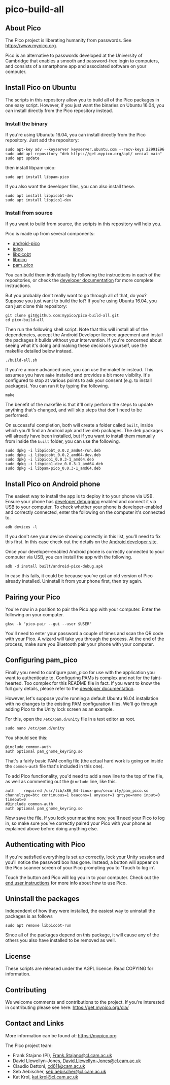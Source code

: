# pico-build-all

## About Pico

The Pico project is liberating humanity from passwords. See https://www.mypico.org.

Pico is an alternative to passwords developed at the University of Cambridge that enables a smooth and password-free login to computers, and consists of a smartphone app and associated software on your computer.

## Install Pico on Ubuntu

The scripts in this repository allow you to build all of the Pico packages in one easy script. However, if you just want the binaries on Ubuntu 16.04, you can install directly from the Pico repository instead.

### Install the binary

If you're using Ubunutu 16.04, you can install directly from the Pico repository. Just add the repository:
```
sudo apt-key adv --keyserver keyserver.ubuntu.com --recv-keys 22991E96
sudo add-apt-repository "deb https://get.mypico.org/apt/ xenial main"
sudo apt update
```

then install libpam-pico:
```
sudo apt install libpam-pico
```

If you also want the developer files, you can also install these.
```
sudo apt install libpicobt-dev
sudo apt install libpico1-dev
```

### Install from source

If you want to build from source, the scripts in this repository will help you.

Pico is made up from several components:

- [android-pico](https://github.com/mypico/android-pico)
- [jpico](https://github.com/mypico/jpico)
- [libpicobt](https://github.com/mypico/libpicobt)
- [libpico](https://github.com/mypico/libpico)
- [pam_pico](https://github.com/mypico/pam_pico)

You can build them individually by following the instructions in each of the repositories, or check the [developer documentation](https://docs.mypico.org/developer/) for more complete instructions.

But you probably don't really want to go through all of that, do you? Suppose you just want to build the lot? If you're using Ubuntu 16.04, you can just clone this repository:
```
git clone git@github.com:mypico/pico-build-all.git
cd pico-build-all
```
Then run the following shell script. Note that this will install all of the dependencies, accept the Android Developer licence agreement and install the packages it builds without your intervention. If you're concerned about seeing what it's doing and making these decisions yourself, use the makefile detailed below instead.

```
./build-all.sh
```

If you're a more advanced user, you can use the makefile instead. This assumes you have `make` installed and provides a bit more visibilty. It's configured to stop at various points to ask your consent (e.g. to install packages). You can run it by typing the following.

```
make
```

The benefit of the makefile is that it'll only perform the steps to update anything that's changed, and will skip steps that don't need to be performed.

On successful completion, both will create a folder called `built`, inside which you'll find an Android apk and five deb packages. The deb packages will already have been installed, but if you want to install them manually from inside the `built` folder, you can use the following.
```
sudo dpkg -i libpicobt_0.0.2_amd64-run.deb
sudo dpkg -i libpicobt_0.0.2_amd64-dev.deb
sudo dpkg -i libpico1_0.0.3-1_amd64.deb
sudo dpkg -i libpico1-dev_0.0.3-1_amd64.deb
sudo dpkg -i libpam-pico_0.0.3-1_amd64.deb
```

## Install Pico on Android phone

The easiest way to install the app is to deploy it to your phone via USB. Ensure your phone has [developer debugging](https://www.kingoapp.com/root-tutorials/how-to-enable-usb-debugging-mode-on-android.htm) enabled and connect it via USB to your computer. To check whether your phone is developer-enabled and correctly connected, enter the following on the computer it's connected to. 

```
adb devices -l
```

If you don't see your device showing correctly in this list, you'll need to fix this first. In this case check out the details on the [Android developer site](https://developer.android.com/studio/command-line/adb.html).

Once your developer-enabled Android phone is correctly connected to your computer via USB, you can install the app with the following.
```
adb -d install built/android-pico-debug.apk
```

In case this fails, it could be because you've got an old version of Pico already installed. Uninstall it from your phone first, then try again.

## Pairing your Pico

You're now in a position to pair the Pico app with your computer. Enter the following on your computer.

```
gksu -k "pico-pair --gui --user $USER"
```

You'll need to enter your password a couple of times and scan the QR code with your Pico. A wizard will take you through the process. At the end of the process, make sure you Bluetooth pair your phone with your computer.

## Configuring pam_pico

Finally you need to configure pam_pico for use with the application you want to authenticate to. Configuring PAMs is complex and not for the faint-hearted. Too complex for this README file in fact. If you want to know the full gory details, please refer to the [developer documentation](https://docs.mypico.org/developer/pam_pico/#configure).

However, let's suppose you're running a default Ubuntu 16.04 installation with no changes to the existing PAM configuration files. We'll go through adding Pico to the Unity lock screen as an example.

For this, open the `/etc/pam.d/unity` file in a text editor as root.

```
sudo nano /etc/pam.d/unity
```

You should see this:

```
@include common-auth
auth optional pam_gnome_keyring.so
```

That's a fairly basic PAM config file (the actual hard work is going on inside the `common-auth` file that's included in this one).

To add Pico functionality, you'd need to add a new line to the top of the file, as well as commenting out the `@include` line, like this.

```
auth    required /usr/lib/x86_64-linux-gnu/security/pam_pico.so channeltype=btc continuous=1 beacons=1 anyuser=1 qrtype=none input=0 timeout=0
#@include common-auth
auth optional pam_gnome_keyring.so
```

Now save the file. If you lock your machine now, you'll need your Pico to log in, so make sure you've correctly paired your Pico with your phone as explained above before doing anything else.

## Authenticating with Pico

If you're satisfied everything is set up correctly, lock your Unity session and you'll notice the password box has gone. Instead, a button will appear on the Pico scanner screen of your Pico prompting you to 'Touch to log in'.

Touch the button and Pico will log you in to your computer. Check out the [end user instructions](https://get.mypico.org/linux/#use-pico) for more info about how to use Pico.

## Uninstall the packages

Independent of how they were installed, the easiest way to uninstall the packages is as follows
```
sudo apt remove libpicobt-run
```
Since all of the packages depend on this package, it will cause any of the others you also have installed to be removed as well.

## License

These scripts are released under the AGPL licence. Read COPYING for information.

## Contributing

We welcome comments and contributions to the project. If you're interested in contributing please see here: https://get.mypico.org/cla/

## Contact and Links

More information can be found at: https://mypico.org

The Pico project team:
 * Frank Stajano (PI), Frank.Stajano@cl.cam.ac.uk
 * David Llewellyn-Jones, David.Llewellyn-Jones@cl.cam.ac.uk
 * Claudio Dettoni, cd611@cam.ac.uk
 * Seb Aebischer, seb.aebischer@cl.cam.ac.uk
 * Kat Krol, kat.krol@cl.cam.ac.uk
